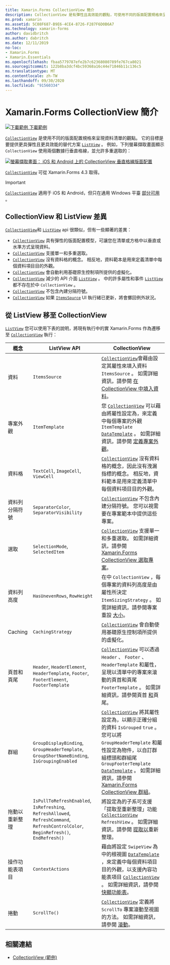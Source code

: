 ```yaml
---
title: Xamarin.Forms CollectionView 簡介
description: CollectionView 是有彈性且高效能的觀點，可使用不同的版面配置規格來呈現資料清單。
ms.prod: xamarin
ms.assetid: 5C08F687-B9E6-4CE4-8726-F287F6D0B6A7
ms.technology: xamarin-forms
author: davidbritch
ms.author: dabritch
ms.date: 12/11/2019
no-loc:
- Xamarin.Forms
- Xamarin.Essentials
ms.openlocfilehash: fbaa5779787efe2b7c62368080789fe767ca8021
ms.sourcegitcommit: 122b8ba3dcf4bc59368a16c44e71846b11c136c5
ms.translationtype: MT
ms.contentlocale: zh-TW
ms.lasthandoff: 09/30/2020
ms.locfileid: "91560334"
---
```

# <a name="no-locxamarinforms-collectionview-introduction"></a>Xamarin.Forms CollectionView 簡介

[![下載範例](~/media/shared/download.png) 下載範例](https://docs.microsoft.com/samples/xamarin/xamarin-forms-samples/userinterface-collectionviewdemos/)

[`CollectionView`](xref:Xamarin.Forms.CollectionView) 是使用不同的版面配置規格來呈現資料清單的觀點。 它的目標是要提供更具彈性且更具效能的替代方案 [`ListView`](xref:Xamarin.Forms.ListView) 。 例如，下列螢幕擷取畫面顯示 `CollectionView` 使用兩個數據行垂直格線，並允許多重選取的：

[![螢幕擷取畫面： iOS 和 Android 上的 CollectionView 垂直格線版面配置](introduction-images/verticalgrid-multipleselection.png "CollectionView 具有多個選取範圍的垂直格線版面配置")](introduction-images/verticalgrid-multipleselection-large.png#lightbox "CollectionView 具有多個選取範圍的垂直格線版面配置")

[`CollectionView`](xref:Xamarin.Forms.CollectionView) 可從 Xamarin.Forms 4.3 取得。

> [!IMPORTANT]
> [`CollectionView`](xref:Xamarin.Forms.CollectionView) 適用于 iOS 和 Android，但只在通用 Windows 平臺 [部分可用](https://gist.github.com/hartez/7d0edd4182dbc7de65cebc6c67f72e14) 。

## <a name="collectionview-and-listview-differences"></a>CollectionView 和 ListView 差異

[`CollectionView`](xref:Xamarin.Forms.CollectionView)和 [`ListView`](xref:Xamarin.Forms.ListView) api 很類似，但有一些顯著的差異：

- [`CollectionView`](xref:Xamarin.Forms.CollectionView) 具有彈性的版面配置模型，可讓您在清單或方格中以垂直或水準方式呈現資料。
- [`CollectionView`](xref:Xamarin.Forms.CollectionView) 支援單一和多重選取。
- [`CollectionView`](xref:Xamarin.Forms.CollectionView) 沒有資料格的概念。 相反地，資料範本是用來定義清單中每個資料項目目的外觀。
- [`CollectionView`](xref:Xamarin.Forms.CollectionView) 會自動利用基礎原生控制項所提供的虛擬化。
- [`CollectionView`](xref:Xamarin.Forms.CollectionView) 減少的 API 介面 [`ListView`](xref:Xamarin.Forms.ListView) 。 中的許多屬性和事件 [`ListView`](xref:Xamarin.Forms.ListView) 都不存在於中 `CollectionView` 。
- [`CollectionView`](xref:Xamarin.Forms.CollectionView) 不包含內建分隔符號。
- [`CollectionView`](xref:Xamarin.Forms.CollectionView) 如果 [`ItemsSource`](xref:Xamarin.Forms.ItemsView.ItemsSource) UI 執行緒已更新，將會擲回例外狀況。

## <a name="move-from-listview-to-collectionview"></a>從 ListView 移至 CollectionView

[`ListView`](xref:Xamarin.Forms.ListView) 您可以使用下表的說明，將現有執行中的實 Xamarin.Forms 作為遷移至 [`CollectionView`](xref:Xamarin.Forms.CollectionView) 執行：

| 概念 | ListView API | CollectionView |
|---|---|---|
| 資料 | `ItemsSource` | [`CollectionView`](xref:Xamarin.Forms.CollectionView)會藉由設定其屬性來填入資料 `ItemsSource` 。 如需詳細資訊，請參閱 [在 CollectionView 中填入資料](populate-data.md#populate-a-collectionview-with-data)。 |
| 專案外觀 | `ItemTemplate` | 您 [`CollectionView`](xref:Xamarin.Forms.CollectionView) 可以藉由將屬性設定為，來定義中每個專案的外觀 `ItemTemplate` [`DataTemplate`](xref:Xamarin.Forms.DataTemplate) 。 如需詳細資訊，請參閱 [定義專案外觀](populate-data.md#define-item-appearance)。 |
| 資料格 | `TextCell`, `ImageCell`, `ViewCell` | [`CollectionView`](xref:Xamarin.Forms.CollectionView) 沒有資料格的概念，因此沒有洩漏指標的概念。 相反地，資料範本是用來定義清單中每個資料項目目的外觀。 |
| 資料列分隔符號 | `SeparatorColor`, `SeparatorVisibility` | [`CollectionView`](xref:Xamarin.Forms.CollectionView) 不包含內建分隔符號。 您可以視需要在專案範本中提供這些專案。 |
| 選取 | `SelectionMode`, `SelectedItem` | [`CollectionView`](xref:Xamarin.Forms.CollectionView) 支援單一和多重選取。 如需詳細資訊，請參閱[ Xamarin.Forms CollectionView 選取專案](selection.md)。 |
| 資料列高度 | `HasUnevenRows`, `RowHeight` | 在中 `CollectionView` ，每個專案的資料列高度是由屬性所決定 `ItemSizingStrategy` 。 如需詳細資訊，請參閱專案重設 [大小](layout.md#item-sizing)。|
| Caching | `CachingStrategy` | [`CollectionView`](xref:Xamarin.Forms.CollectionView) 會自動使用基礎原生控制項所提供的虛擬化。 |
| 頁首和頁尾 | `Header`, `HeaderElement`, `HeaderTemplate`, `Footer`, `FooterElement`, `FooterTemplate` | [`CollectionView`](xref:Xamarin.Forms.CollectionView) 可以透過 `Header` 、 `Footer` 、 `HeaderTemplate` 和屬性，呈現以清單中的專案來滾動的頁首和頁尾 `FooterTemplate` 。 如需詳細資訊，請參閱頁首 [和](layout.md#headers-and-footers)頁尾。 |
| 群組 | `GroupDisplayBinding`, `GroupHeaderTemplate`, `GroupShortNameBinding`, `IsGroupingEnabled` | [`CollectionView`](xref:Xamarin.Forms.CollectionView) 將其屬性設定為，以顯示正確分組的資料 `IsGrouped` `true` 。 您可以將 `GroupHeaderTemplate` 和屬性設定為物件，以自訂群組標頭和群組尾 `GroupFooterTemplate`  [`DataTemplate`](xref:Xamarin.Forms.DataTemplate) 。 如需詳細資訊，請參閱[ Xamarin.Forms CollectionView 群組](grouping.md)。 |
| 拖動以重新整理 | `IsPullToRefreshEnabled`, `IsRefreshing`, `RefreshAllowed`, `RefreshCommand`, `RefreshControlColor`, `BeginRefresh()`, `EndRefresh()` | 將設定為的子系可支援「提取至重新整理」功能 [`CollectionView`](xref:Xamarin.Forms.CollectionView) `RefreshView` 。 如需詳細資訊，請參閱 [提取以](populate-data.md#pull-to-refresh)重新整理。 |
| 操作功能表項目 | `ContextActions` | 藉由將設定 `SwipeView` 為中的根視圖 [`DataTemplate`](xref:Xamarin.Forms.DataTemplate) ，來定義中每個資料項目目的外觀，以支援內容功能表項目 [`CollectionView`](xref:Xamarin.Forms.CollectionView) 。 如需詳細資訊，請參閱 [快顯功能表](populate-data.md#context-menus)。 |
| 捲動 | `ScrollTo()` | [`CollectionView`](xref:Xamarin.Forms.CollectionView) 定義將 `ScrollTo` 專案滾動至視圖的方法。 如需詳細資訊，請參閱 [滾動](scrolling.md)。 |

## <a name="related-links"></a>相關連結

- [CollectionView (範例) ](/samples/xamarin/xamarin-forms-samples/userinterface-collectionviewdemos/)
